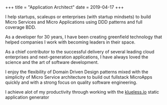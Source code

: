 +++
title = "Application Architect"
date = 2019-04-17
+++

<!--
-->
I help startups, scaleups or enterprises (with startup mindsets) to build Micro Services and Micro Applications using DDD patterns and full coverage BDD.

<!--more-->

As a developer for 30 years,  I have been creating greenfield technology that helped companies I work with becoming leaders in their space.

As a chief contributor to the successful delivery of several leading cloud enterprises and next-generation applications, I have always loved the science and the art of software development.

I enjoy the flexibility of Domain Driven Design patterns mixed with the simplicity of Micro Service architecture to build out fullstack MicroApps quickly and with a strong focus on quality software engineering. 

I achieve alot of my productivity through working with the <a href='https://klueless.io' target='klueless'>klueless.io</a>  static application generator